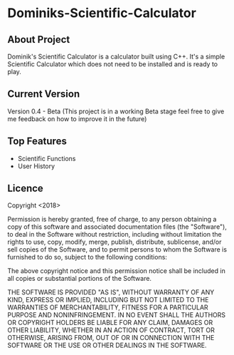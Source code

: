 # Dominiks-Scientific-Calculator

## About Project
Dominik's Scientific Calculator is a calculator built using C++. It's a simple Scientific Calculator which does not need to be installed and is ready to play.

## Current Version
Version 0.4 - Beta (This project is in a working Beta stage feel free to give me feedback on how to improve it in the future)

## Top Features
  - Scientific Functions
  - User History
  

## Licence
Copyright <2018> <Dominik Kwolczak>

Permission is hereby granted, free of charge, to any person obtaining a copy of this software and associated documentation files (the "Software"), to deal in the Software without restriction, including without limitation the rights to use, copy, modify, merge, publish, distribute, sublicense, and/or sell copies of the Software, and to permit persons to whom the Software is furnished to do so, subject to the following conditions:

The above copyright notice and this permission notice shall be included in all copies or substantial portions of the Software.

THE SOFTWARE IS PROVIDED "AS IS", WITHOUT WARRANTY OF ANY KIND, EXPRESS OR IMPLIED, INCLUDING BUT NOT LIMITED TO THE WARRANTIES OF MERCHANTABILITY, FITNESS FOR A PARTICULAR PURPOSE AND NONINFRINGEMENT. IN NO EVENT SHALL THE AUTHORS OR COPYRIGHT HOLDERS BE LIABLE FOR ANY CLAIM, DAMAGES OR OTHER LIABILITY, WHETHER IN AN ACTION OF CONTRACT, TORT OR OTHERWISE, ARISING FROM, OUT OF OR IN CONNECTION WITH THE SOFTWARE OR THE USE OR OTHER DEALINGS IN THE SOFTWARE.

